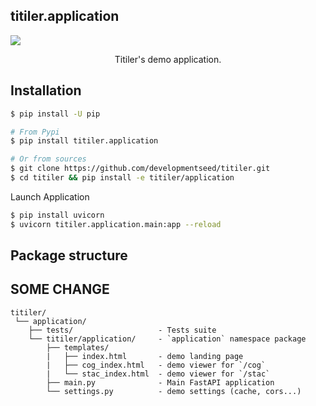 ## titiler.application

<img style="max-width:400px" src="https://user-images.githubusercontent.com/10407788/115224800-53d9d980-a0db-11eb-86c3-1c94fde3ed4a.png"/>
<p align="center">Titiler's demo application.</p>

## Installation

```bash
$ pip install -U pip

# From Pypi
$ pip install titiler.application

# Or from sources
$ git clone https://github.com/developmentseed/titiler.git
$ cd titiler && pip install -e titiler/application
```

Launch Application
```bash
$ pip install uvicorn
$ uvicorn titiler.application.main:app --reload
```

## Package structure

## SOME CHANGE

```
titiler/
 └── application/
    ├── tests/                   - Tests suite
    └── titiler/application/     - `application` namespace package
        ├── templates/
        |   ├── index.html       - demo landing page
        |   ├── cog_index.html   - demo viewer for `/cog`
        |   └── stac_index.html  - demo viewer for `/stac`
        ├── main.py              - Main FastAPI application
        └── settings.py          - demo settings (cache, cors...)
```
